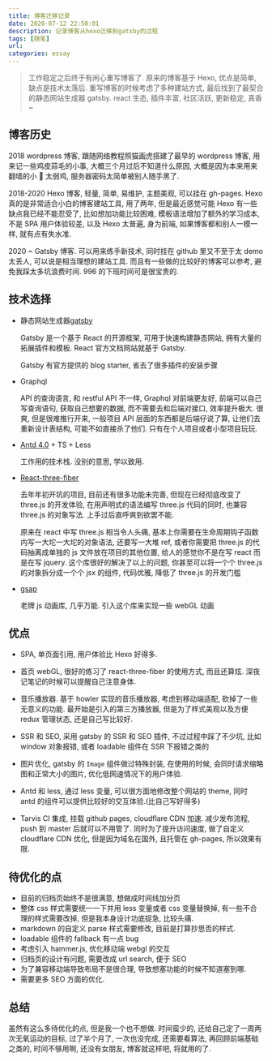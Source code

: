```yaml
---
title: 博客迁移记录
date: 2020-07-12 22:50:01
description: 记录博客从hexo迁移到gatsby的过程
tags: [随笔]
url:
categories: essay
---
```


> 工作稳定之后终于有闲心重写博客了. 原来的博客基于 Hexo, 优点是简单, 缺点是技术太落后. 重写博客的时候考虑了多种建站方式, 最后找到了最契合的静态网站生成器 gatsby. react 生态, 插件丰富, 社区活跃, 更新稳定, 真香~

## 博客历史

2018 wordpress 博客, 跟随网络教程照猫画虎搭建了最早的 wordpress 博客, 用来记一些鸡皮蒜毛的小事, 大概三个月过后不知道什么原因, 大概是因为本来用来翻墙的小 🐣 太弱鸡, 服务器密码太简单被别人随手黑了.

2018-2020 Hexo 博客, 轻量, 简单, 易维护, 主题美观, 可以挂在 gh-pages. Hexo 真的是非常适合小白的博客建站工具, 用了两年, 但是最近感觉可能 Hexo 有一些缺点我已经不能忍受了, 比如想加功能比较困难, 模板语法增加了额外的学习成本, 不是 SPA 用户体验较差, 以及 Hexo 太普遍, 身为前端, 如果博客都和别人一模一样, 就有点有失水准.

2020 ~ Gatsby 博客. 可以用来练手新技术, 同时挂在 github 里又不至于太 demo 太丢人, 可以说是相当理想的建站工具. 而且有一些做的比较好的博客可以参考, 避免我踩太多坑浪费时间. 996 的下班时间可是很宝贵的.

## 技术选择

- 静态网站生成器[gatsby](https://www.gatsbyjs.org/)

  Gatsby 是一个基于 React 的开源框架, 可用于快速构建静态网站, 拥有大量的拓展插件和模板. React 官方文档网站就基于 Gatsby.

  Gatsby 有官方提供的 blog starter, 省去了很多插件的安装步骤

- Graphql

  API 的查询语言, 和 restful API 不一样, Graphql 对前端更友好, 前端可以自己写查询语句, 获取自己想要的数据, 而不需要去和后端对接口, 效率提升极大. 很爽, 但是很难推行开来, 一般项目 API 层面的东西都是后端仔说了算, 让他们去重新设计表结构, 可能不如直接杀了他们. 只有在个人项目或者小型项目玩玩.

- [Antd 4.0](https://ant.design/) + TS + Less

  工作用的技术栈. 没别的意思, 学以致用.

- [React-three-fiber](https://github.com/react-spring/react-three-fiber)

  去年年初开坑的项目, 目前还有很多功能未完善, 但现在已经彻底改变了 three.js 的开发体验, 在用声明式的语法编写 three.js 代码的同时, 也兼容 three.js 的对象写法. 上手过后直呼爽到欲罢不能.

  原来在 react 中写 three.js 相当令人头痛, 基本上你需要在生命周期钩子函数内写一大坨一大坨的对象语法, 还要写一大堆 ref, 或者你需要把 three.js 的代码抽离成单独的 js 文件放在项目的其他位置, 给人的感觉你不是在写 react 而是在写 jquery. 这个库很好的解决了以上的问题, 你甚至可以将一个个 three.js 的对象拆分成一个个 jsx 的组件, 代码优雅, 降低了 three.js 的开发门槛

- [gsap](https://greensock.com/)

  老牌 js 动画库, 几乎万能. 引入这个库来实现一些 webGL 动画

## 优点

- SPA, 单页面引用, 用户体验比 Hexo 好得多.

- 首页 webGL, 很好的练习了 react-three-fiber 的使用方式, 而且还算炫. 深夜记笔记的时候可以提醒自己注意身体.
- 音乐播放器. 基于 howler 实现的音乐播放器, 考虑到移动端适配, 砍掉了一些无意义的功能. 最开始是引入的第三方播放器, 但是为了样式美观以及方便 redux 管理状态, 还是自己写比较好.
- SSR 和 SEO, 采用 gatsby 的 SSR 和 SEO 插件, 不过过程中踩了不少坑, 比如 window 对象报错, 或者 loadable 组件在 SSR 下报错之类的
- 图片优化, gatsby 的 `Image` 组件做过特殊封装, 在使用的时候, 会同时请求缩略图和正常大小的图片, 优化低网速情况下的用户体验.
- Antd 和 less, 通过 less 变量, 可以很方面地修改整个网站的 theme, 同时 antd 的组件可以提供比较好的交互体验.(比自己写好得多)
- Tarvis CI 集成, 挂载 github pages, cloudflare CDN 加速. 减少发布流程, push 到 master 后就可以不用管了. 同时为了提升访问速度, 做了自定义 cloudflare CDN 优化, 但是因为域名在国外, 且托管在 gh-pages, 所以效果有限.

## 待优化的点

- 目前的归档页始终不是很满意, 想做成时间线加分页
- 整体 css 样式需要统一一下并用 less 变量或者 css 变量替换掉, 有一些不合理的样式需要改掉, 但是我本身设计功底捉急, 比较头痛.
- markdown 的自定义 parse 样式需要修改, 目前是打算抄思否的样式.
- loadable 组件的 fallback 有一点 bug
- 考虑引入 hammer.js, 优化移动端 webgl 的交互
- 归档页的设计有问题, 需要改成 url search, 便于 SEO
- 为了兼容移动端导致布局不是很合理, 导致想塞功能的时候不知道塞到哪.
- 需要更多 SEO 方面的优化.

## 总结

虽然有这么多待优化的点, 但是我一个也不想做. 时间蛮少的, 还给自己定了一周两次无氧运动的目标, 过了半个月了, 一次也没完成, 还需要看算法, 再回顾前端基础之类的, 时间不够用啊, 还没有女朋友, 博客就这样吧, 将就用的了.

